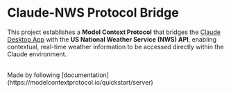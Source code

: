 # Claude-NWS Protocol Bridge

This project establishes a **Model Context Protocol** that bridges the [Claude Desktop App](https://claude.ai) with the **US National Weather Service (NWS) API**, enabling contextual, real-time weather information to be accessed directly within the Claude environment.

<br>
Made by following [documentation](https://modelcontextprotocol.io/quickstart/server)